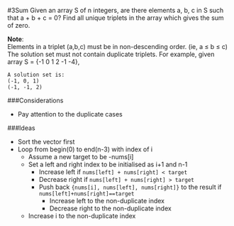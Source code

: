 #3Sum
Given an array S of n integers, are there elements a, b, c in S such that a + b + c = 0? Find all unique triplets in the array which gives the sum of zero.

**Note**:  
Elements in a triplet (a,b,c) must be in non-descending order. (ie, a ≤ b ≤ c)
The solution set must not contain duplicate triplets.
    For example, given array S = {-1 0 1 2 -1 -4},

    A solution set is:
    (-1, 0, 1)
    (-1, -1, 2)
    

###Considerations

- Pay attention to the duplicate cases


###Ideas

- Sort the vector first
- Loop from begin(0) to end(n-3) with index of i
	- Assume a new target to be -nums[i]
	- Set a left and right index to be initialised as i+1 and n-1
		- Increase left if `nums[left] + nums[right] < target`
		- Decrease right if `nums[left] + nums[right] > target`
		- Push back `{nums[i], nums[left], nums[right]}` to the result if `nums[left]+nums[right]==target`
			- Increase left to the non-duplicate index
			- Decrease right to the non-duplicate index
	- Increase i to the non-duplicate index